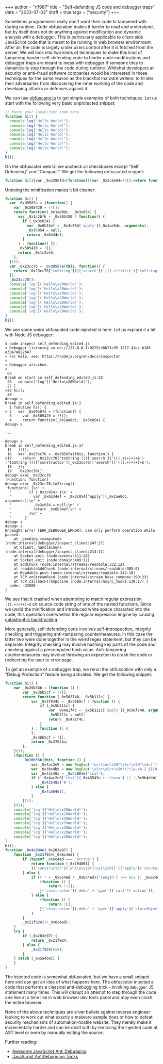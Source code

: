 +++
author = "rl1987"
title = "Self-defending JS code and debugger traps"
date = "2023-07-02"
draft = true
tags = ["security"]
+++

Sometimes programmers really don't want their code to tampered with during runtime. 
Code obfuscation makes it harder to read and understand, but by itself does not
do anything against modification and dynamic analysis with a debugger. This is
particularly applicable to client-side JavaScript code that is meant to be 
running in web browser environment. After all, the code is largely under users
control after it is fetched from the server. We will look into two kinds of 
techniques to make this kind of tampering harder: self-defending code to hinder
code modifications and debugger traps are meant to mess with debugger if someone
tries to dynamically step through the code during runtime. Whitehat developers
at security or anti-fraud software companies would be interested in these 
techniques for the same reason as the blackhat malware writers: to hinder
their adversaries from discovering the inner working of the code and developing
attacks or defenses against it.

We can use [obfuscator.io](https://obfuscator.io/) to get simple examples of 
both techniques. Let us start with the following very basic unprotected snippet:

```javascript
// Paste your JavaScript code here
function hi() {
  console.log("Hello World!");
  console.log("Hello World!");
  console.log("Hello World!");
  console.log("Hello World!");
  console.log("Hello World!");
  console.log("Hello World!");
  console.log("Hello World!");
}
hi();
```

On the obfuscator web UI we uncheck all checkboxes except "Self Defending" and
"Compact". We get the following obfuscated snippet:

```javascript
function hi(){var _0x3298fd=(function(){var _0x3c6e04=!![];return function(_0x471481,_0x2bd7a3){var _0x14b95c=_0x3c6e04?function(){if(_0x2bd7a3){var _0xc92697=_0x2bd7a3['apply'](_0x471481,arguments);_0x2bd7a3=null;return _0xc92697;}}:function(){};_0x3c6e04=![];return _0x14b95c;};}());var _0x3a8b12=_0x3298fd(this,function(){return _0x3a8b12['toString']()['search']('(((.+)+)+)+$')['toString']()['constructor'](_0x3a8b12)['search']('(((.+)+)+)+$');});_0x3a8b12();console['log']('Hello\x20World!');console['log']('Hello\x20World!');console['log']('Hello\x20World!');console['log']('Hello\x20World!');console['log']('Hello\x20World!');console['log']('Hello\x20World!');console['log']('Hello\x20World!');}hi();
```

Undoing the minification makes it bit cleaner:

```javascript
function hi() {
  var _0xd9587a = (function() {
    var _0x505420 = !![];
    return function(_0x1ae0dc, _0x3c054) {
      var _0x1c2bf6 = _0x505420 ? function() {
        if (_0x3c054) {
          var _0x6b34ef = _0x3c054['apply'](_0x1ae0dc, arguments);
          _0x3c054 = null;
          return _0x6b34ef;
        }
      } : function() {};
      _0x505420 = ![];
      return _0x1c2bf6;
    };
  }());
  var _0x23cc70 = _0xd9587a(this, function() {
    return _0x23cc70['toString']()['search']('(((.+)+)+)+$')['toString']()['constructor'](_0x23cc70)['search']('(((.+)+)+)+$');
  });
  _0x23cc70();
  console['log']('Hello\x20World!');
  console['log']('Hello\x20World!');
  console['log']('Hello\x20World!');
  console['log']('Hello\x20World!');
  console['log']('Hello\x20World!');
  console['log']('Hello\x20World!');
  console['log']('Hello\x20World!');
}
hi();
```

We see some weird obfuscated code injected in here. Let us explore it a bit
with Node.JS debugger:

```
$ node inspect self_defending_edited.js
< Debugger listening on ws://127.0.0.1:9229/d6b71c95-1217-41e4-b188-e30a7a822b47
< For help, see: https://nodejs.org/en/docs/inspector
< 
< Debugger attached.
< 
 ok
Break on start in self_defending_edited.js:28
 26   console['log']('Hello\x20World!');
 27 }
>28 hi();
 29 
debug> s
break in self_defending_edited.js:2
  1 function hi() {
> 2   var _0xd9587a = (function() {
  3     var _0x505420 = !![];
  4     return function(_0x1ae0dc, _0x3c054) {
debug> s

...

debug> s
break in self_defending_edited.js:17
 15   }());
 16   var _0x23cc70 = _0xd9587a(this, function() {
>17     return _0x23cc70['toString']()['search']('(((.+)+)+)+$')['toString']()['constructor'](_0x23cc70)['search']('(((.+)+)+)+$');
 18   });
 19   _0x23cc70();
debug> exec _0x23cc70
[Function: function]
debug> exec _0x23cc70.toString()
'function() {\n' +
  '        if (_0x3c054) {\n' +
  "          var _0x6b34ef = _0x3c054['apply'](_0x1ae0dc, arguments);\n" +
  '          _0x3c054 = null;\n' +
  '          return _0x6b34ef;\n' +
  '        }\n' +
  '      }'
debug> s
debug> s
Uncaught Error [ERR_DEBUGGER_ERROR]: Can only perform operation while paused.
    at _pending.<computed> (node:internal/debugger/inspect_client:247:27)
    at Client._handleChunk (node:internal/debugger/inspect_client:214:11)
    at Socket.emit (node:events:511:28)
    at Socket.emit (node:domain:489:12)
    at addChunk (node:internal/streams/readable:332:12)
    at readableAddChunk (node:internal/streams/readable:305:9)
    at Readable.push (node:internal/streams/readable:242:10)
    at TCP.onStreamRead (node:internal/stream_base_commons:190:23)
    at TCP.callbackTrampoline (node:internal/async_hooks:130:17) {
  code: -32000
}
```

We see that it crashed when attempting to match regular expression `(((.+)+)+)+$`
on source code string of one of the nested functions. Since we undid the 
minification and introduced white space characted into the code, this operation
overwhelms the regular expression engine by causing [catastrophic
backtracking](https://stackoverflow.com/questions/64583150/how-does-javascript-self-defending-work-and-how-does-it-manage-to-enter-an-infin).

More generally, self-defending code involves self-introspection, integrity 
checking and triggering anti-tampering countermeasures. In this case the latter
two were done together in the weird regex statement, but they can be separate.
Integrity checking may involve hashing key parts of the code and checking against
a precomputed hash value. Anti-tampering countermeasures may involve throwing
an expection to crash the code or redirecting the user to error page.

To get an example of a debugger trap, we rerun the obfuscation with only a
"Debug Protection" feature being activated. We get the following snippet:

```javascript
function hi() {
    var _0x20b38b = (function () {
        var _0x36b5cf = !![];
        return function (_0x56f748, _0x5b111c) {
            var _0x37844a = _0x36b5cf ? function () {
                if (_0x5b111c) {
                    var _0x4a1f4c = _0x5b111c['apply'](_0x56f748, arguments);
                    _0x5b111c = null;
                    return _0x4a1f4c;
                }
            } : function () {
            };
            _0x36b5cf = ![];
            return _0x37844a;
        };
    }());
    (function () {
        _0x20b38b(this, function () {
            var _0x4ac2e9 = new RegExp('function\x20*\x5c(\x20*\x5c)');
            var _0x3b4dbb = new RegExp('\x5c+\x5c+\x20*(?:[a-zA-Z_$][0-9a-zA-Z_$]*)', 'i');
            var _0x43549a = _0x4c804e('init');
            if (!_0x4ac2e9['test'](_0x43549a + 'chain') || !_0x3b4dbb['test'](_0x43549a + 'input')) {
                _0x43549a('0');
            } else {
                _0x4c804e();
            }
        })();
    }());
    console['log']('Hello\x20World!');
    console['log']('Hello\x20World!');
    console['log']('Hello\x20World!');
    console['log']('Hello\x20World!');
    console['log']('Hello\x20World!');
    console['log']('Hello\x20World!');
    console['log']('Hello\x20World!');
}
hi();
function _0x4c804e(_0x203e97) {
    function _0x21f924(_0x6c4ed) {
        if (typeof _0x6c4ed === 'string') {
            return function (_0x194661) {
            }['constructor']('while\x20(true)\x20{}')['apply']('counter');
        } else {
            if (('' + _0x6c4ed / _0x6c4ed)['length'] !== 0x1 || _0x6c4ed % 0x14 === 0x0) {
                (function () {
                    return !![];
                }['constructor']('debu' + 'gger')['call']('action'));
            } else {
                (function () {
                    return ![];
                }['constructor']('debu' + 'gger')['apply']('stateObject'));
            }
        }
        _0x21f924(++_0x6c4ed);
    }
    try {
        if (_0x203e97) {
            return _0x21f924;
        } else {
            _0x21f924(0x0);
        }
    } catch (_0x5a4b0c) {
    }
}

```

The injected code is somewhat obfuscated, but we have a small snippet here and
can get an idea of what happens here. The obfuscator injected a code that 
performs a classical anti-debugging trick - invoking `debugger` JS statement
many times. This will disrupt an attempt to step through the code one line at 
a time like in web browser dev tools panel and may even crash the entire browser.

None of the above techniques are silver bullets against reverse engineer looking
to work out what exactly a malware sample does or how to defeat security
mechanisms of automation-hostile website. They merely make it incrementally
harder and can be dealt with by removing the injected code at AST level or even
by manually editing the source.

Further reading:

* [Awesome JavaScript Anti Debugging](https://github.com/weizman/awesome-javascript-anti-debugging)
* [JavaScript AntiDebugging Tricks](https://x-c3ll.github.io/posts/javascript-antidebugging/)
